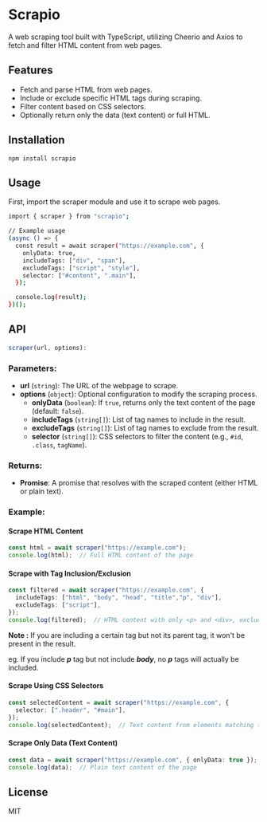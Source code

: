 # Scrapio

A web scraping tool built with TypeScript, utilizing Cheerio and Axios to fetch and filter HTML content from web pages.

## Features

- Fetch and parse HTML from web pages.
- Include or exclude specific HTML tags during scraping.
- Filter content based on CSS selectors.
- Optionally return only the data (text content) or full HTML.

## Installation

```
npm install scrapio
```

## Usage
First, import the scraper module and use it to scrape web pages.

```bash
import { scraper } from "scrapio";

// Example usage
(async () => {
  const result = await scraper("https://example.com", {
    onlyData: true,
    includeTags: ["div", "span"],
    excludeTags: ["script", "style"],
    selector: ["#content", ".main"],
  });

  console.log(result);
})();
```

## API

```ts
scraper(url, options):
```

### Parameters:

- **url** (`string`): The URL of the webpage to scrape.
- **options** (`object`): Optional configuration to modify the scraping process.
  - **onlyData** (`boolean`): If `true`, returns only the text content of the page (default: `false`).
  - **includeTags** (`string[]`): List of tag names to include in the result.
  - **excludeTags** (`string[]`): List of tag names to exclude from the result.
  - **selector** (`string[]`): CSS selectors to filter the content (e.g., `#id`, `.class`, `tagName`).

### Returns:

- **Promise<any>**: A promise that resolves with the scraped content (either HTML or plain text).

### Example:

#### Scrape HTML Content

```ts
const html = await scraper("https://example.com");
console.log(html);  // Full HTML content of the page
```
#### Scrape with Tag Inclusion/Exclusion

```ts
const filtered = await scraper("https://example.com", {
  includeTags: ["html", "body", "head", "title","p", "div"],
  excludeTags: ["script"],
});
console.log(filtered);  // HTML content with only <p> and <div>, excluding <script>
```

**Note :** If you are including a certain tag but not its parent tag, it won't be present in the result.

eg. If you include ***p*** tag but not include ***body***, no ***p*** tags will actually be included.

#### Scrape Using CSS Selectors

```ts
const selectedContent = await scraper("https://example.com", {
  selector: [".header", "#main"],
});
console.log(selectedContent);  // Text content from elements matching the provided selectors
```

#### Scrape Only Data (Text Content)

```ts
const data = await scraper("https://example.com", { onlyData: true });
console.log(data);  // Plain text content of the page
```

## License
MIT


